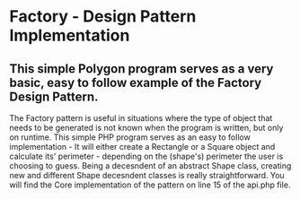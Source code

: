 # Factory - Design Pattern Implementation
## This simple Polygon program serves as a very basic, easy to follow example of the Factory Design Pattern.
The Factory pattern is useful in situations where the type of object that needs to be generated is not known when the program is written, but only on runtime. This simple PHP program serves as an easy to follow implementation - It will either create a Rectangle or a Square object and calculate its' perimeter - depending on the (shape's) perimeter the user is choosing to guess. Being a decesndent of an abstract Shape class, creating new and different Shape decesndent classes is really straightforward. You will find the Core implementation of the pattern on line 15 of the api.php file.
